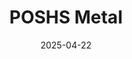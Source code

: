 ---  
layout: startup_page  
title: "POSHS Metal"  
id: "poshsmetal.com"  
permalink: "/poshsmetalposhsmetal.com04222025/"  
website: "http://www.poshsmetal.com/"  
funding_round: "Strategic Investment"  
funding_amount: "$5M"  
investors: "Aavishkaar Capital, KfW"  
about: "POSHS Metal Industries Private Limited processes auto-grade flat steel, serving major multinational automotive companies in Western India. It has been the exclusive processing and distribution partner for Tata Steel for over 25 years. The company is expanding its operations to enhance customer service and reinforce its commitment to quality and innovation."  
markets: "Manufacturing, Automotive"  
hq: "Pune, Maharashtra, India"  
founded_year: "1998"  
linkedin: "https://in.linkedin.com/company/poshs-metal-industries-private-limited"  
twitter: ""  
instagram: ""  
facebook: ""  
crunchbase: "https://www.crunchbase.com/organization/poshs-metal-industries"  
pitchbook: ""  

date_display: "22-Apr-2025"  
date: "2025-04-22"

# SEO Optimization  
meta_title: "POSHS Metal - Strategic Investment Funding ($5M)"  
meta_description: "POSHS Metal, POSHS Metal Industries Private Limited processes auto-grade flat steel, serving major multinational automotive companies in Western India. It has been..."  
meta_keywords: "POSHS Metal, Manufacturing, Automotive, Strategic Investment funding"  
canonical_url: "https://startup.projectstartups.com/poshsmetalposhsmetal.com04222025/"  
---
